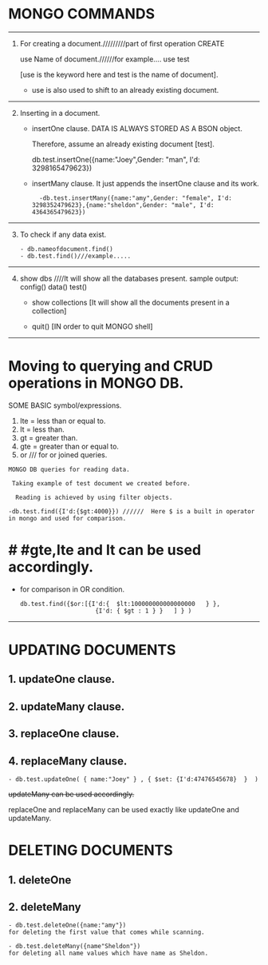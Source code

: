    # MONGO COMMANDS


___
1. For creating a document./////////part of first operation CREATE


   use Name of document.//////for example.... use test

   [use is the keyword here and test is the name of document].
    - use is also used to shift to an already existing document.   
___
2. Inserting in a document.

    - insertOne clause.
        DATA IS ALWAYS STORED AS A BSON object.

        Therefore, assume an already existing document [test].

        db.test.insertOne({name:"Joey",Gender: "man", I'd: 3298165479623})

    - insertMany clause. 
        It just appends the insertOne clause and its work.

            -db.test.insertMany({name:"amy",Gender: "female", I'd: 3298352479623},{name:"sheldon",Gender: "male", I'd: 4364365479623})
___
3. To check if any data exist.
       
       - db.nameofdocument.find()
       - db.test.find()///example.....
___
4. show dbs ////It will show all the databases present.
      sample output: 
       config()
       data()
       test()

   - show collections [It will show all the documents present in a collection]

   - quit() [IN order to quit MONGO shell]
   

____
# Moving to querying and CRUD operations in MONGO DB.

SOME BASIC symbol/expressions.

  1. lte = less than or equal to.
  2. lt = less than.
  3. gt = greater than.
  4. gte = greater than or equal to.
  5. or /// for or joined queries.

    MONGO DB queries for reading data.

     Taking example of test document we created before.

      Reading is achieved by using filter objects. 

    -db.test.find({I'd:{$gt:4000}}) //////  Here $ is a built in operator in mongo and used for comparison.

# # #gte,lte and lt can be used accordingly.

- for comparison in OR condition.
    
      db.test.find({$or:[{I'd:{  $lt:100000000000000000   } },
                           {I'd: { $gt : 1 } }   ] } )


___
# UPDATING DOCUMENTS

 ## 1. updateOne clause.
 ## 2. updateMany clause. 
 ## 3. replaceOne clause. 
 ## 4. replaceMany clause.

    - db.test.updateOne( { name:"Joey" } , { $set: {I'd:47476545678}  }  )
  
 ~~updateMany can be used accordingly.~~ 

 replaceOne and replaceMany can be used exactly like updateOne and updateMany.




# DELETING DOCUMENTS   

  ## 1. deleteOne 
  ## 2. deleteMany

    - db.test.deleteOne({name:"amy"})
    for deleting the first value that comes while scanning.

    - db.test.deleteMany({name"Sheldon"})
    for deleting all name values which have name as Sheldon.
